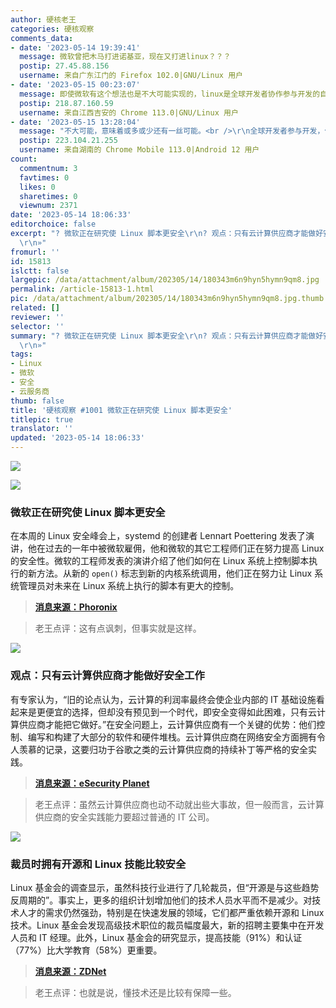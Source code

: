 ```yaml
---
author: 硬核老王
categories: 硬核观察
comments_data:
- date: '2023-05-14 19:39:41'
  message: 微软曾把木马打进诺基亚，现在又打进linux？？？
  postip: 27.45.88.156
  username: 来自广东江门的 Firefox 102.0|GNU/Linux 用户
- date: '2023-05-15 00:23:07'
  message: 即使微软有这个想法也是不大可能实现的，linux是全球开发者协作参与开发的自由软件，而诺基亚是一家专有硬件厂商。
  postip: 218.87.160.59
  username: 来自江西吉安的 Chrome 113.0|GNU/Linux 用户
- date: '2023-05-15 13:28:04'
  message: "不大可能，意味着或多或少还有一丝可能。<br />\r\n全球开发者参与开发，但却只有极少数人参与代码审核。"
  postip: 223.104.21.255
  username: 来自湖南的 Chrome Mobile 113.0|Android 12 用户
count:
  commentnum: 3
  favtimes: 0
  likes: 0
  sharetimes: 0
  viewnum: 2371
date: '2023-05-14 18:06:33'
editorchoice: false
excerpt: "? 微软正在研究使 Linux 脚本更安全\r\n? 观点：只有云计算供应商才能做好安全工作\r\n? 裁员时拥有开源和 Linux 技能比较安全\r\n»
  \r\n»"
fromurl: ''
id: 15813
islctt: false
largepic: /data/attachment/album/202305/14/180343m6n9hyn5hymn9qm8.jpg
permalink: /article-15813-1.html
pic: /data/attachment/album/202305/14/180343m6n9hyn5hymn9qm8.jpg.thumb.jpg
related: []
reviewer: ''
selector: ''
summary: "? 微软正在研究使 Linux 脚本更安全\r\n? 观点：只有云计算供应商才能做好安全工作\r\n? 裁员时拥有开源和 Linux 技能比较安全\r\n»
  \r\n»"
tags:
- Linux
- 微软
- 安全
- 云服务商
thumb: false
title: '硬核观察 #1001 微软正在研究使 Linux 脚本更安全'
titlepic: true
translator: ''
updated: '2023-05-14 18:06:33'
---
```


![](/data/attachment/album/202305/14/180343m6n9hyn5hymn9qm8.jpg)


![](/data/attachment/album/202305/14/180353o0b2iiihylns2v2i.jpg)


### 微软正在研究使 Linux 脚本更安全


在本周的 Linux 安全峰会上，systemd 的创建者 Lennart Poettering 发表了演讲，他在过去的一年中被微软雇佣，他和微软的其它工程师们正在努力提高 Linux 的安全性。微软的工程师发表的演讲介绍了他们如何在 Linux 系统上控制脚本执行的新方法。从新的 `open()` 标志到新的内核系统调用，他们正在努力让 Linux 系统管理员对未来在 Linux 系统上执行的脚本有更大的控制。



> 
> **[消息来源：Phoronix](https://www.phoronix.com/news/MS-Linux-Script-Exec-Control)**
> 
> 
> 



> 
> 老王点评：这有点讽刺，但事实就是这样。
> 
> 
> 


![](/data/attachment/album/202305/14/180405ndveivhehwd0d2d0.jpg)


### 观点：只有云计算供应商才能做好安全工作


有专家认为，“旧的论点认为，云计算的利润率最终会使企业内部的 IT 基础设施看起来是更便宜的选择，但却没有预见到一个时代，即安全变得如此困难，只有云计算供应商才能把它做好。”在安全问题上，云计算供应商有一个关键的优势：他们控制、编写和构建了大部分的软件和硬件堆栈。云计算供应商在网络安全方面拥有令人羡慕的记录，这要归功于谷歌之类的云计算供应商的持续补丁等严格的安全实践。



> 
> **[消息来源：eSecurity Planet](https://www.esecurityplanet.com/cloud/cloud-service-provider-security/)**
> 
> 
> 



> 
> 老王点评：虽然云计算供应商也动不动就出些大事故，但一般而言，云计算供应商的安全实践能力要超过普通的 IT 公司。
> 
> 
> 


![](/data/attachment/album/202305/14/180425b8clnqq8frenn6l6.jpg)


### 裁员时拥有开源和 Linux 技能比较安全


Linux 基金会的调查显示，虽然科技行业进行了几轮裁员，但“开源是与这些趋势反周期的”。事实上，更多的组织计划增加他们的技术人员水平而不是减少。对技术人才的需求仍然强劲，特别是在快速发展的领域，它们都严重依赖开源和 Linux 技术。Linux 基金会发现高级技术职位的裁员幅度最大，新的招聘主要集中在开发人员和 IT 经理。此外，Linux 基金会的研究显示，提高技能（91%）和认证（77%）比大学教育（58%）更重要。



> 
> **[消息来源：ZDNet](https://www.zdnet.com/article/open-source-and-linux-skills-still-in-demand-in-a-dark-economy/)**
> 
> 
> 



> 
> 老王点评：也就是说，懂技术还是比较有保障一些。
> 
> 
>